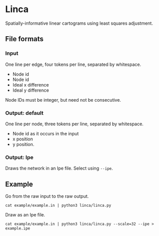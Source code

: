 # Linca

Spatially-informative linear cartograms using least squares adjustment.

## File formats

### Input

One line per edge, four tokens per line, separated by whitespace.
* Node id
* Node id
* Ideal x difference
* Ideal y difference

Node IDs must be integer, but need not be consecutive.

### Output: default

One line per node, three tokens per line, separated by whitespace.
* Node id as it occurs in the input
* x position
* y position.

### Output: Ipe

Draws the network in an Ipe file. Select using ```--ipe```.

## Example

Go from the raw input to the raw output.

```
cat example/example.in | python3 linca/linca.py
```

Draw as an Ipe file.

```
cat example/example.in | python3 linca/linca.py --scale=32 --ipe > example.ipe
```